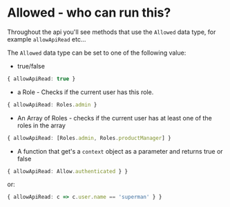 # Allowed - who can run this?

Throughout the api you'll see methods that use the `Allowed` data type, for example `allowApiRead` etc...

The `Allowed` data type can be set to one of the following value:
* true/false
```ts
{ allowApiRead: true }
```
* a Role - Checks if the current user has this role.
```ts
{ allowApiRead: Roles.admin }
```
* An Array of Roles - checks if the current user has at least one of the roles in the array
```ts
{ allowApiRead: [Roles.admin, Roles.productManager] }
```

* A function that get's a `context` object as a parameter and returns true or false
```ts
{ allowApiRead: Allow.authenticated } }
```
or:
```ts
{ allowApiRead: c => c.user.name == 'superman' } }
```